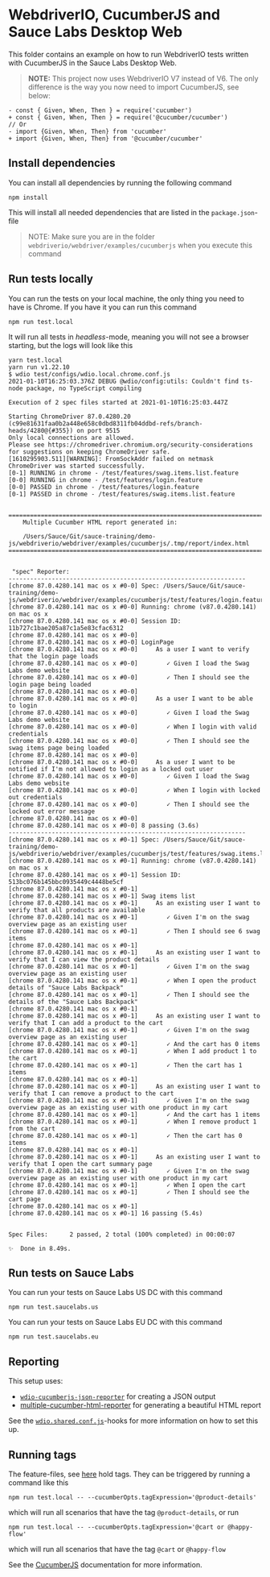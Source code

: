 # WebdriverIO, CucumberJS and Sauce Labs Desktop Web
This folder contains an example on how to run WebdriverIO tests written with CucumberJS in the Sauce Labs Desktop Web.

> **NOTE:** This project now uses WebdriverIO V7 instead of V6. The only difference is the way you now need to import
> CucumberJS, see below:
> 
```git
- const { Given, When, Then } = require('cucumber')
+ const { Given, When, Then } = require('@cucumber/cucumber')
// Or
- import {Given, When, Then} from 'cucumber'
+ import {Given, When, Then} from '@cucumber/cucumber'
```

## Install dependencies
You can install all dependencies by running the following command

    npm install

This will install all needed dependencies that are listed in the `package.json`-file

> NOTE: Make sure you are in the folder `webdriverio/webdriver/examples/cucumberjs` when you execute this command

## Run tests locally
You can run the tests on your local machine, the only thing you need to have is Chrome. If you have it you can run this 
command

    npm run test.local

It will run all tests in *headless*-mode, meaning you will not see a browser starting, but the logs will look like this

```log
yarn test.local       
yarn run v1.22.10
$ wdio test/configs/wdio.local.chrome.conf.js
2021-01-10T16:25:03.376Z DEBUG @wdio/config:utils: Couldn't find ts-node package, no TypeScript compiling

Execution of 2 spec files started at 2021-01-10T16:25:03.447Z

Starting ChromeDriver 87.0.4280.20 (c99e81631faa0b2a448e658c0dbd8311fb04ddbd-refs/branch-heads/4280@{#355}) on port 9515
Only local connections are allowed.
Please see https://chromedriver.chromium.org/security-considerations for suggestions on keeping ChromeDriver safe.
[1610295903.511][WARNING]: FromSockAddr failed on netmask
ChromeDriver was started successfully.
[0-1] RUNNING in chrome - /test/features/swag.items.list.feature
[0-0] RUNNING in chrome - /test/features/login.feature
[0-0] PASSED in chrome - /test/features/login.feature
[0-1] PASSED in chrome - /test/features/swag.items.list.feature


=====================================================================================
    Multiple Cucumber HTML report generated in:

    /Users/Sauce/Git/sauce-training/demo-js/webdriverio/webdriver/examples/cucumberjs/.tmp/report/index.html
=====================================================================================


 "spec" Reporter:
------------------------------------------------------------------
[chrome 87.0.4280.141 mac os x #0-0] Spec: /Users/Sauce/Git/sauce-training/demo-js/webdriverio/webdriver/examples/cucumberjs/test/features/login.feature
[chrome 87.0.4280.141 mac os x #0-0] Running: chrome (v87.0.4280.141) on mac os x
[chrome 87.0.4280.141 mac os x #0-0] Session ID: 11b727c1bae205a87c1a5e83cfac6312
[chrome 87.0.4280.141 mac os x #0-0]
[chrome 87.0.4280.141 mac os x #0-0] LoginPage
[chrome 87.0.4280.141 mac os x #0-0]     As a user I want to verify that the login page loads
[chrome 87.0.4280.141 mac os x #0-0]        ✓ Given I load the Swag Labs demo website
[chrome 87.0.4280.141 mac os x #0-0]        ✓ Then I should see the login page being loaded
[chrome 87.0.4280.141 mac os x #0-0]
[chrome 87.0.4280.141 mac os x #0-0]     As a user I want to be able to login
[chrome 87.0.4280.141 mac os x #0-0]        ✓ Given I load the Swag Labs demo website
[chrome 87.0.4280.141 mac os x #0-0]        ✓ When I login with valid credentials
[chrome 87.0.4280.141 mac os x #0-0]        ✓ Then I should see the swag items page being loaded
[chrome 87.0.4280.141 mac os x #0-0]
[chrome 87.0.4280.141 mac os x #0-0]     As a user I want to be notified if I'm not allowed to login as a locked out user
[chrome 87.0.4280.141 mac os x #0-0]        ✓ Given I load the Swag Labs demo website
[chrome 87.0.4280.141 mac os x #0-0]        ✓ When I login with locked out credentials
[chrome 87.0.4280.141 mac os x #0-0]        ✓ Then I should see the locked out error message
[chrome 87.0.4280.141 mac os x #0-0]
[chrome 87.0.4280.141 mac os x #0-0] 8 passing (3.6s)
------------------------------------------------------------------
[chrome 87.0.4280.141 mac os x #0-1] Spec: /Users/Sauce/Git/sauce-training/demo-js/webdriverio/webdriver/examples/cucumberjs/test/features/swag.items.list.feature
[chrome 87.0.4280.141 mac os x #0-1] Running: chrome (v87.0.4280.141) on mac os x
[chrome 87.0.4280.141 mac os x #0-1] Session ID: 513bc076b145bbc0935449c4448be5cf
[chrome 87.0.4280.141 mac os x #0-1]
[chrome 87.0.4280.141 mac os x #0-1] Swag items list
[chrome 87.0.4280.141 mac os x #0-1]     As an existing user I want to verify that all products are available
[chrome 87.0.4280.141 mac os x #0-1]        ✓ Given I'm on the swag overview page as an existing user
[chrome 87.0.4280.141 mac os x #0-1]        ✓ Then I should see 6 swag items
[chrome 87.0.4280.141 mac os x #0-1]
[chrome 87.0.4280.141 mac os x #0-1]     As an existing user I want to verify that I can view the product details
[chrome 87.0.4280.141 mac os x #0-1]        ✓ Given I'm on the swag overview page as an existing user
[chrome 87.0.4280.141 mac os x #0-1]        ✓ When I open the product details of "Sauce Labs Backpack"
[chrome 87.0.4280.141 mac os x #0-1]        ✓ Then I should see the details of the "Sauce Labs Backpack"
[chrome 87.0.4280.141 mac os x #0-1]
[chrome 87.0.4280.141 mac os x #0-1]     As an existing user I want to verify that I can add a product to the cart
[chrome 87.0.4280.141 mac os x #0-1]        ✓ Given I'm on the swag overview page as an existing user
[chrome 87.0.4280.141 mac os x #0-1]        ✓ And the cart has 0 items
[chrome 87.0.4280.141 mac os x #0-1]        ✓ When I add product 1 to the cart
[chrome 87.0.4280.141 mac os x #0-1]        ✓ Then the cart has 1 items
[chrome 87.0.4280.141 mac os x #0-1]
[chrome 87.0.4280.141 mac os x #0-1]     As an existing user I want to verify that I can remove a product to the cart
[chrome 87.0.4280.141 mac os x #0-1]        ✓ Given I'm on the swag overview page as an existing user with one product in my cart
[chrome 87.0.4280.141 mac os x #0-1]        ✓ And the cart has 1 items
[chrome 87.0.4280.141 mac os x #0-1]        ✓ When I remove product 1 from the cart
[chrome 87.0.4280.141 mac os x #0-1]        ✓ Then the cart has 0 items
[chrome 87.0.4280.141 mac os x #0-1]
[chrome 87.0.4280.141 mac os x #0-1]     As an existing user I want to verify that I open the cart summary page
[chrome 87.0.4280.141 mac os x #0-1]        ✓ Given I'm on the swag overview page as an existing user with one product in my cart
[chrome 87.0.4280.141 mac os x #0-1]        ✓ When I open the cart
[chrome 87.0.4280.141 mac os x #0-1]        ✓ Then I should see the cart page
[chrome 87.0.4280.141 mac os x #0-1]
[chrome 87.0.4280.141 mac os x #0-1] 16 passing (5.4s)


Spec Files:      2 passed, 2 total (100% completed) in 00:00:07 

✨  Done in 8.49s.
```

## Run tests on Sauce Labs
You can run your tests on Sauce Labs US DC with this command

    npm run test.saucelabs.us

You can run your tests on Sauce Labs EU DC with this command

    npm run test.saucelabs.eu

## Reporting
This setup uses:

- [`wdio-cucumberjs-json-reporter`](https://github.com/wswebcreation/wdio-cucumberjs-json-reporter) for creating a JSON
output
- [multiple-cucumber-html-reporter](https://github.com/wswebcreation/multiple-cucumber-html-reporter) for generating a
beautiful HTML report

See the [`wdio.shared.conf.js`](./test/configs/wdio.shared.conf.js)-hooks for more information on how to set this up.

## Running tags
The feature-files, see [here](./test/features) hold tags. They can be triggered by running a command like this

    npm run test.local -- --cucumberOpts.tagExpression='@product-details'
    
which will run all scenarios that have the tag `@product-details`, or run

    npm run test.local -- --cucumberOpts.tagExpression='@cart or @happy-flow'

which will run all scenarios that have the tag `@cart` or `@happy-flow`

See the [CucumberJS](https://cucumber.io/docs/cucumber/api/#tags) documentation for more information.
